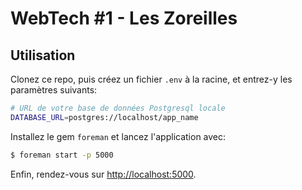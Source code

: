 # WebTech #1 - Les Zoreilles

## Utilisation

Clonez ce repo, puis créez un fichier `.env` à la racine,
et entrez-y les paramètres suivants:

```bash
# URL de votre base de données Postgresql locale
DATABASE_URL=postgres://localhost/app_name
```

Installez le gem `foreman` et lancez l'application avec:

```bash
$ foreman start -p 5000
```

Enfin, rendez-vous sur [http://localhost:5000](http://localhost:5000).
